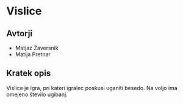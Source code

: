 # Vislice

## Avtorji

* Matjaz Zaversnik
* Matija Pretnar

## Kratek opis

Vislice je igra, pri kateri igralec poskusi uganiti besedo. Na voljo ima omejeno število ugibanj. 